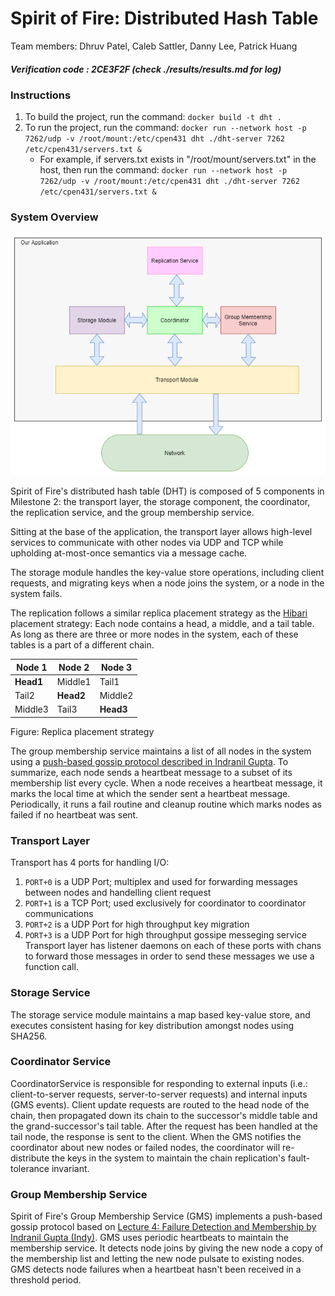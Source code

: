 # Spirit of Fire: Distributed Hash Table
Team members: Dhruv Patel, Caleb Sattler, Danny Lee, Patrick Huang

##### Verification code : 2CE3F2F (check ./results/results.md for log)

### Instructions
1. To build the project, run the command: `docker build -t dht .`
2. To run the project, run the command: `docker run --network host -p 7262/udp -v /root/mount:/etc/cpen431 dht ./dht-server 7262 /etc/cpen431/servers.txt &`
    - For example, if servers.txt exists in "/root/mount/servers.txt" in the host, then run the command: `docker run --network host -p 7262/udp -v /root/mount:/etc/cpen431 dht ./dht-server 7262 /etc/cpen431/servers.txt &`

### System Overview
![Basic system architecture](images/M2_Arch.png)

Spirit of Fire's distributed hash table (DHT) is composed of 5 components in Milestone 2: the transport layer, the storage component, the coordinator, the replication service, and the group membership service.

Sitting at the base of the application, the transport layer allows high-level services to communicate with other nodes via UDP and TCP while upholding at-most-once semantics via a message cache.

The storage module handles the key-value store operations, including client requests, and migrating keys when a node joins the system, or a node in the system fails. 

The replication follows a similar replica placement strategy as the [Hibari](http://www.snookles.com/scott/publications/erlang2010-slf.pdf) placement strategy: Each node contains a head, a middle, and a tail table.
As long as there are three or more nodes in the system, each of these tables is a part of a different chain.

| Node 1     | Node 2    | Node 3   |
|------------|-----------|----------|
| **Head1**  | Middle1   | Tail1    |
| Tail2      | **Head2** | Middle2  |
| Middle3    | Tail3     | **Head3**|
Figure: Replica placement strategy

The group membership service maintains a list of all nodes in the system using a [push-based gossip protocol described in Indranil Gupta](https://courses.engr.illinois.edu/cs425/fa2014/L4.fa14.pdf). To summarize, each node sends a heartbeat message to a subset of its membership list every cycle. When a node receives a heartbeat message, it marks the local time at which the sender sent a heartbeat message. Periodically, it runs a fail routine and cleanup routine which marks nodes as failed if no heartbeat was sent.


### Transport Layer
Transport has 4 ports for handling I/O:
1. ````PORT+0```` is a UDP Port; multiplex and used for forwarding messages between nodes and handelling client request 
2. ````PORT+1```` is a TCP Port; used exclusively for coordinator to coordinator communications
3. ````PORT+2````  is a UDP Port for high throughput key migration 
4. ````PORT+3````  is a UDP Port for high throughput gossipe messeging service 
Transport layer has listener daemons on each of these ports with chans to forward those messages in order to send these messages we use a function call.

### Storage Service
The storage service module maintains a map based key-value store, and executes consistent hasing for key distribution amongst nodes using SHA256.

### Coordinator Service
CoordinatorService is responsible for responding to external inputs (i.e.: client-to-server requests, server-to-server requests) and internal inputs (GMS events). Client update requests are routed to the head node of the chain, then propagated down its chain to the successor's middle table and the grand-successor's tail table. After the request has been handled at the tail node, the response is sent to the client. When the GMS notifies the coordinator about new nodes or failed nodes, the coordinator will re-distribute the keys in the system to maintain the chain replication's fault-tolerance invariant.

### Group Membership Service
Spirit of Fire's Group Membership Service (GMS) implements a push-based gossip protocol based on [Lecture 4: Failure Detection and Membership by Indranil Gupta (Indy)](https://courses.engr.illinois.edu/cs425/fa2014/L4.fa14.pdf). GMS uses periodic heartbeats to maintain the membership service. It detects node joins by giving the new node a copy of the membership list and letting the new node pulsate to existing nodes. GMS detects node failures when a heartbeat hasn't been received in a threshold period.
